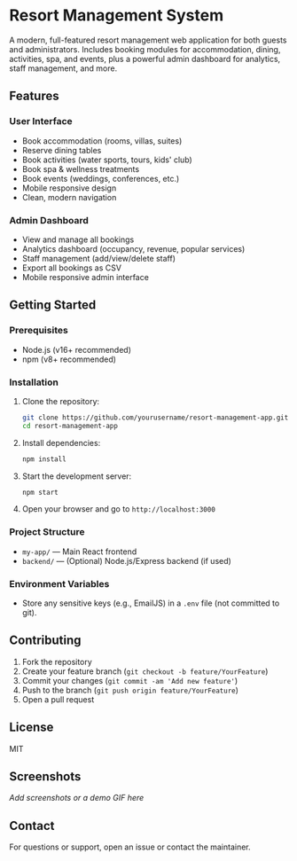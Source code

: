 # Resort Management System

A modern, full-featured resort management web application for both guests and administrators. Includes booking modules for accommodation, dining, activities, spa, and events, plus a powerful admin dashboard for analytics, staff management, and more.

## Features

### User Interface
- Book accommodation (rooms, villas, suites)
- Reserve dining tables
- Book activities (water sports, tours, kids' club)
- Book spa & wellness treatments
- Book events (weddings, conferences, etc.)
- Mobile responsive design
- Clean, modern navigation

### Admin Dashboard
- View and manage all bookings
- Analytics dashboard (occupancy, revenue, popular services)
- Staff management (add/view/delete staff)
- Export all bookings as CSV
- Mobile responsive admin interface

## Getting Started

### Prerequisites
- Node.js (v16+ recommended)
- npm (v8+ recommended)

### Installation
1. Clone the repository:
   ```bash
   git clone https://github.com/yourusername/resort-management-app.git
   cd resort-management-app
   ```
2. Install dependencies:
   ```bash
   npm install
   ```
3. Start the development server:
   ```bash
   npm start
   ```
4. Open your browser and go to `http://localhost:3000`

### Project Structure
- `my-app/` — Main React frontend
- `backend/` — (Optional) Node.js/Express backend (if used)

### Environment Variables
- Store any sensitive keys (e.g., EmailJS) in a `.env` file (not committed to git).

## Contributing
1. Fork the repository
2. Create your feature branch (`git checkout -b feature/YourFeature`)
3. Commit your changes (`git commit -am 'Add new feature'`)
4. Push to the branch (`git push origin feature/YourFeature`)
5. Open a pull request

## License
MIT

## Screenshots
_Add screenshots or a demo GIF here_

## Contact
For questions or support, open an issue or contact the maintainer. 